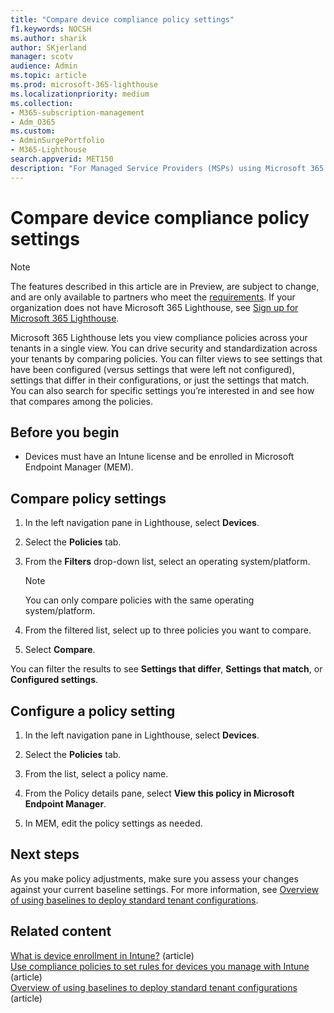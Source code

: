```yaml
---
title: "Compare device compliance policy settings"
f1.keywords: NOCSH
ms.author: sharik
author: SKjerland
manager: scotv
audience: Admin
ms.topic: article
ms.prod: microsoft-365-lighthouse
ms.localizationpriority: medium
ms.collection:
- M365-subscription-management
- Adm_O365
ms.custom:
- AdminSurgePortfolio
- M365-Lighthouse                         
search.appverid: MET150
description: "For Managed Service Providers (MSPs) using Microsoft 365 Lighthouse, learn how to compare device compliance policy settings."
---
```



# Compare device compliance policy settings

> [!NOTE]
> The features described in this article are in Preview, are subject to change, and are only available to partners who meet the [requirements](m365-lighthouse-requirements.md). If your organization does not have Microsoft 365 Lighthouse, see [Sign up for Microsoft 365 Lighthouse](m365-lighthouse-sign-up.md).

Microsoft 365 Lighthouse lets you view compliance policies across your tenants in a single view. You can drive security and standardization across your tenants by comparing policies. You can filter views to see settings that have been configured (versus settings that were left not configured), settings that differ in their configurations, or just the settings that match. You can also search for specific settings you’re interested in and see how that compares among the policies.

## Before you begin

- Devices must have an Intune license and be enrolled in Microsoft Endpoint Manager (MEM).

## Compare policy settings

1. In the left navigation pane in Lighthouse, select **Devices**.

2. Select the **Policies** tab.

3. From the **Filters** drop-down list, select an operating system/platform.

   > [!NOTE]
   > You can only compare policies with the same operating system/platform.

4. From the filtered list, select up to three policies you want to compare.

5. Select **Compare**.

You can filter the results to see **Settings that differ**, **Settings that match**, or **Configured settings**.

## Configure a policy setting

1. In the left navigation pane in Lighthouse, select **Devices**.

2. Select the **Policies** tab.

3. From the list, select a policy name.

4. From the Policy details pane, select **View this policy in Microsoft Endpoint Manager**.

5. In MEM, edit the policy settings as needed.

## Next steps

As you make policy adjustments, make sure you assess your changes against your current baseline settings. For more information, see [Overview of using baselines to deploy standard tenant configurations](m365-lighthouse-deploy-standard-tenant-configurations-overview.md).

## Related content

[What is device enrollment in Intune?](/mem/intune/enrollment/device-enrollment) (article)  
[Use compliance policies to set rules for devices you manage with Intune](/mem/intune/protect/device-compliance-get-started) (article)  
[Overview of using baselines to deploy standard tenant configurations](m365-lighthouse-deploy-standard-tenant-configurations-overview.md) (article)
